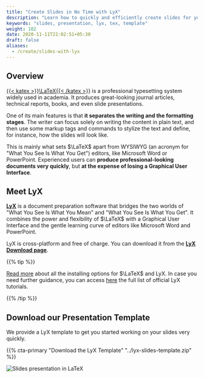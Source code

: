 ```yaml
---
title: "Create Slides in No Time with LyX"
description: "Learn how to quickly and efficiently create slides for your presentation using LyX."
keywords: "slides, presentation, lyx, tex, template"
weight: 102
date: 2020-11-11T22:02:51+05:30
draft: false
aliases:
  - /create/slides-with-lyx
---
```


## Overview

[{{< katex >}}\LaTeX{{< /katex >}}](https://www.latex-project.org) is a professional typesetting system widely used in academia. It produces great-looking journal articles, technical reports, books, and even slide presentations.

One of its main features is that **it separates the writing and the formatting stages**. The writer can focus solely on writing the content in plain text, and then use some markup tags and commands to stylize the text and define, for instance, how the slides will look like.

This is mainly what sets $\LaTeX$ apart from WYSIWYG (an acronym for "What You See Is What You Get") editors, like Microsoft Word or PowerPoint. Experienced users can **produce professional-looking documents very quickly**, but **at the expense of losing a Graphical User Interface**.

## Meet LyX

**[LyX](https://www.lyx.org)** is a document preparation software that bridges the two worlds of "What You See Is What You Mean" and "What You See Is What You Get". It combines the power and flexibility of $\LaTeX$ with a Graphical User Interface and the gentle learning curve of editors like Microsoft Word and PowerPoint.

LyX is cross-platform and free of charge. You can download it from the **[LyX Download page](https://www.lyx.org/Download)**.

{{% tip %}}

[Read more](/get/latex) about all the installing options for $\LaTeX$ and LyX.
In case you need further guidance, you can access [here](https://wiki.lyx.org/LyX/Tutorials) the full list of official LyX tutorials.

{{% /tip %}}

## Download our Presentation Template

We provide a LyX template to get you started working on your slides very quickly.

{{% cta-primary "Download the LyX Template" "../lyx-slides-template.zip" %}}

![Slides presentation in LaTeX](../img/slides-lyx-template.png)
